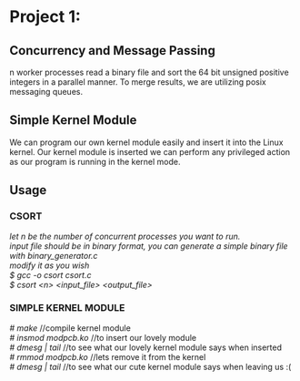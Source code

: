 # Project 1: 
## Concurrency and Message Passing

n worker processes read a binary file and sort the 64 bit unsigned positive integers in a parallel manner.
To merge results, we are utilizing posix messaging queues.

## Simple Kernel Module

We can program our own kernel module easily and insert it into the Linux kernel. Our kernel module is inserted we can perform any privileged action as our program is running in the kernel mode.


## Usage

### CSORT
_let n be the number of concurrent processes you want to run._  
_input file should be in binary format, you can generate a simple binary file with binary_generator.c_  
_modify it as you wish_  
*$ gcc -o csort csort.c*  
*$ csort \<n> \<input_file> \<output_file>*  

### SIMPLE KERNEL MODULE
*\# make* //compile kernel module  
*\# insmod modpcb.ko* //to insert our lovely module  
*\# dmesg | tail* //to see what our lovely kernel module says when inserted  
*\# rmmod modpcb.ko* //lets remove it from the kernel  
*\# dmesg | tail* //to see what our cute kernel module says when leaving us :(  


